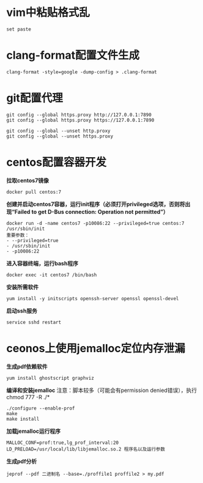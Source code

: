 # vim中粘贴格式乱
```
set paste
```
# clang-format配置文件生成
```
clang-format -style=google -dump-config > .clang-format
```
# git配置代理
```
git config --global https.proxy http://127.0.0.1:7890
git config --global https.proxy https://127.0.0.1:7890

git config --global --unset http.proxy
git config --global --unset https.proxy
```
# centos配置容器开发
**拉取centos7镜像**
```
docker pull centos:7
```
**创建并启动centos7容器，运行init程序（必须打开privileged选项，否则将出现“Failed to get D-Bus connection: Operation not permitted”）**
```
docker run -d -name centos7 -p10086:22 --privileged=true centos:7 /usr/sbin/init
重要参数：
- --privileged=true
- /usr/sbin/init
- -p10086:22
```
**进入容器终端，运行bash程序**
```
docker exec -it centos7 /bin/bash
```
**安装所需软件**
```
yum install -y initscripts openssh-server openssl openssl-devel
```
**启动ssh服务**
```
service sshd restart
```
# ceonos上使用jemalloc定位内存泄漏
**生成pdf依赖软件** 
```
yum install ghostscript graphviz
```
**编译和安装jemalloc** 
注意：脚本较多（可能会有permission denied错误），执行chmod 777 -R ./*
```
./configure --enable-prof
make 
make install
```
**加载jemalloc运行程序** 
```
MALLOC_CONF=prof:true,lg_prof_interval:20 LD_PRELOAD=/usr/local/lib/libjemalloc.so.2 程序名以及运行参数
```
**生成pdf分析**
```
jeprof --pdf 二进制名 --base=./proffile1 proffile2 > my.pdf
```

